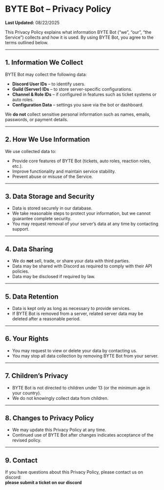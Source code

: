 # BYTE Bot – Privacy Policy  

**Last Updated:** 08/22/2025

This Privacy Policy explains what information BYTE Bot (“we”, “our”, “the Service”) collects and how it is used. By using BYTE Bot, you agree to the terms outlined below.  

---

## 1. Information We Collect
BYTE Bot may collect the following data:  
- **Discord User IDs** – to identify users.  
- **Guild (Server) IDs** – to store server-specific configurations.  
- **Channel & Role IDs** – if configured in features such as ticket systems or auto roles.  
- **Configuration Data** – settings you save via the bot or dashboard.  

We **do not** collect sensitive personal information such as names, emails, passwords, or payment details.  

---

## 2. How We Use Information
We use collected data to:  
- Provide core features of BYTE Bot (tickets, auto roles, reaction roles, etc.).  
- Improve functionality and maintain service stability.  
- Prevent abuse or misuse of the Service.  

---

## 3. Data Storage and Security
- Data is stored securely in our database.  
- We take reasonable steps to protect your information, but we cannot guarantee complete security.  
- You may request removal of your server’s data at any time by contacting support.  

---

## 4. Data Sharing
- We do **not** sell, trade, or share your data with third parties.  
- Data may be shared with Discord as required to comply with their API policies.  
- Data may be disclosed if required by law.  

---

## 5. Data Retention
- Data is kept only as long as necessary to provide services.  
- If BYTE Bot is removed from a server, related server data may be deleted after a reasonable period.  

---

## 6. Your Rights
- You may request to view or delete your data by contacting us.  
- You may stop all data collection by removing BYTE Bot from your server.  

---

## 7. Children’s Privacy
- BYTE Bot is not directed to children under 13 (or the minimum age in your country).  
- We do not knowingly collect data from children.  

---

## 8. Changes to Privacy Policy
- We may update this Privacy Policy at any time.  
- Continued use of BYTE Bot after changes indicates acceptance of the revised policy.  

---

## 9. Contact
If you have questions about this Privacy Policy, please contact us on discord:  
**please submit a ticket on our discord**  
